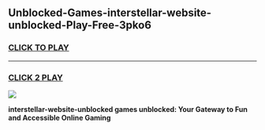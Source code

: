 
## Unblocked-Games-interstellar-website-unblocked-Play-Free-3pko6
<h3>
<a href="https://premium76.site?title=interstellar-website-unblocked&ref=21A">CLICK TO PLAY</a></h3>
<hr>

<h3>
<a href="https://premium76.site?title=interstellar-website-unblocked&ref=21A">CLICK 2 PLAY</a>
  
</h3>

<a href="https://premium76.site?title=interstellar-website-unblocked&ref=21A"><img src="https://clearcache.store/games.png"></a>


**interstellar-website-unblocked games unblocked: Your Gateway to Fun and Accessible Online Gaming**
